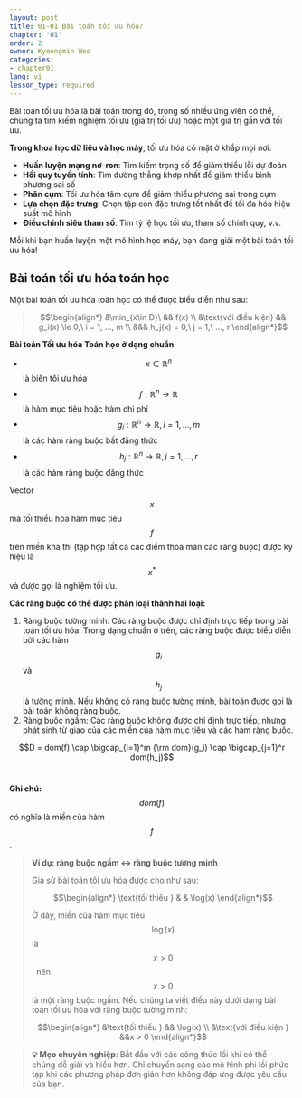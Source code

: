 ```yaml
---
layout: post
title: 01-01 Bài toán tối ưu hóa?
chapter: '01'
order: 2
owner: Kyeongmin Woo
categories:
- chapter01
lang: vi
lesson_type: required
---
```


Bài toán tối ưu hóa là bài toán trong đó, trong số nhiều ứng viên có thể, chúng ta tìm kiếm nghiệm tối ưu (giá trị tối ưu) hoặc một giá trị gần với tối ưu.

**Trong khoa học dữ liệu và học máy**, tối ưu hóa có mặt ở khắp mọi nơi:
- **Huấn luyện mạng nơ-ron**: Tìm kiếm trọng số để giảm thiểu lỗi dự đoán
- **Hồi quy tuyến tính**: Tìm đường thẳng khớp nhất để giảm thiểu bình phương sai số
- **Phân cụm**: Tối ưu hóa tâm cụm để giảm thiểu phương sai trong cụm
- **Lựa chọn đặc trưng**: Chọn tập con đặc trưng tốt nhất để tối đa hóa hiệu suất mô hình
- **Điều chỉnh siêu tham số**: Tìm tỷ lệ học tối ưu, tham số chính quy, v.v.

Mỗi khi bạn huấn luyện một mô hình học máy, bạn đang giải một bài toán tối ưu hóa!

## Bài toán tối ưu hóa toán học
Một bài toán tối ưu hóa toán học có thể được biểu diễn như sau:

>$$\begin{align*} 
>&\min_{x\in D}\ && f(x) \\
>&\text{với điều kiện} && g_i(x) \le 0,\ i = 1, ..., m \\
>&&& h_j(x) = 0,\ j = 1,\ ..., r
>\end{align*}$$

**Bài toán Tối ưu hóa Toán học ở dạng chuẩn**

* $$x \in \mathbb{R}^n$$ là biến tối ưu hóa
* $$f: \mathbb{R}^n \rightarrow \mathbb{R}$$ là hàm mục tiêu hoặc hàm chi phí
* $$g_i: \mathbb{R}^n \rightarrow \mathbb{R}, i = 1, ..., m$$ là các hàm ràng buộc bất đẳng thức
* $$h_j: \mathbb{R}^n \rightarrow \mathbb{R}, j = 1, ..., r$$ là các hàm ràng buộc đẳng thức

Vector $$x$$ mà tối thiểu hóa hàm mục tiêu $$f$$ trên miền khả thi (tập hợp tất cả các điểm thỏa mãn các ràng buộc) được ký hiệu là $$x^*$$ và được gọi là nghiệm tối ưu.

**Các ràng buộc có thể được phân loại thành hai loại:**

1. Ràng buộc tường minh: Các ràng buộc được chỉ định trực tiếp trong bài toán tối ưu hóa. Trong dạng chuẩn ở trên, các ràng buộc được biểu diễn bởi các hàm $$g_i$$ và $$h_j$$ là tường minh. Nếu không có ràng buộc tường minh, bài toán được gọi là bài toán không ràng buộc.
2. Ràng buộc ngầm: Các ràng buộc không được chỉ định trực tiếp, nhưng phát sinh từ giao của các miền của hàm mục tiêu và các hàm ràng buộc.

$$D = dom(f) \cap \bigcap_{i=1}^m {\rm dom}(g_i) \cap \bigcap_{j=1}^r dom(h_j)$$<br/>

**Ghi chú:** $$dom(f)$$ có nghĩa là miền của hàm $$f$$.

>**Ví dụ: ràng buộc ngầm ↔ ràng buộc tường minh**
>
>Giả sử bài toán tối ưu hóa được cho như sau:
>
>$$\begin{align*} \text{tối thiểu } & & \log(x) \end{align*}$$
>
>Ở đây, miền của hàm mục tiêu $$\log(x)$$ là $$x > 0$$, nên $$x > 0$$ là một ràng buộc ngầm. Nếu chúng ta viết điều này dưới dạng bài toán tối ưu hóa với ràng buộc tường minh:
>
>$$\begin{align*} &\text{tối thiểu } && \log(x) \\ &\text{với điều kiện } &&x > 0 \end{align*}$$

> **💡 Mẹo chuyên nghiệp**: Bắt đầu với các công thức lồi khi có thể - chúng dễ giải và hiểu hơn. Chỉ chuyển sang các mô hình phi lồi phức tạp khi các phương pháp đơn giản hơn không đáp ứng được yêu cầu của bạn.
